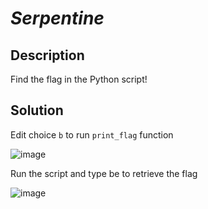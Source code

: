 # _Serpentine_
## Description
Find the flag in the Python script!
## Solution
Edit choice `b` to run `print_flag` function

![image](https://user-images.githubusercontent.com/70738420/178357565-ea8f2e72-ec71-4597-96fe-e1c6ad2aa804.png)

Run the script and type be to retrieve the flag 

![image](https://user-images.githubusercontent.com/70738420/178357786-9f511768-0727-4a81-85fa-7a62810f29c5.png)